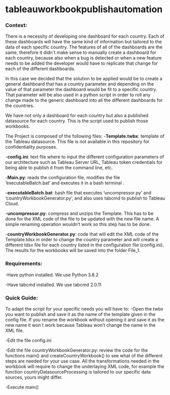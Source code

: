 # tableauworkbookpublishautomation

### Context:
There is a necessity of developing one dashboard for each country. Each of these dashboards will have the same kind of information but tailored to the data of each specific country. The features of all of the dashboards are the same, therefore it didn´t make sense to manually create a dashboard for each country, because also when a bug is detected or when a new feature needs to be added the developer would have to replicate that change for each of the different dashboards. 

In this case we decided that the solution to be applied would be to create a general dashboard that has a country parameter and depending on the value of that parameter the dashboard would be fit to a specific country. That parameter will be also used in a python script in order to roll any change made to the generic dashboard into all the different dashboards for the countries.

We have not only a dashboard for each country but also a published datasource for each country.
This is the script used to publish those workbooks.

The Project is composed of the following files:
-**Template.twbx**: template of the Tableau datasource. This file is not available in this repository for confidentiality purposes.

-**config.ini**: text file where to input the different configuration parameters of our architecture such as Tableau Server URL, Tableau token credentials for being able to publish it from the command line, etc.

-**Main.py**: reads the configuration file, modifies the file ‘executableBatch.bat’ and executes it in a bash terminal .

-**executableBatch.bat**: bash file that executes ‘uncompressor.py’ and ‘countryWorkbookGenerator.py’, and also uses tabcmd to publish to Tableau Cloud.

-**uncompressor.py**: compress and unzips the Template. This has to be done for the XML code of the file to be updated with the new file name. A simple renaming operation wouldn’t work so this step has to be done.

-**countryWorkbookGenerator.py**: code that will edit the XML code of the Template.tdsx in order to change the country parameter and will create a different tdsx file for each country listed in the configuration file (config.ini). The results for the workbooks will be saved into the folder File_1.

### Requirements:
-Have python installed. We use Python 3.8.2

-Have tabcmd installed. We use tabcmd 2.0.11

### Quick Guide:
To adapt the script for your specific needs you will have to:
-Open the twbx you want to publish and save it as the name of the template given in the config file. If you rename the workbook without opening it and save it as the new name it won´t work because Tableau won’t change the name in the XML file.

-Edit the file config.ini

-Edit the file countryWorkbookGenerator.py: review the code for the functions main() and createCountryWorkbook() to see what of the different steps are needed for your use case. All the transformations needed in the workbook will require to change the underlaying XML code, for example the function countryDatasourceProcessing is tailored to our specific data sources, yours might differ.

-Execute main()
